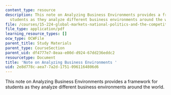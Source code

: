 ```yaml
---
content_type: resource
description: This note on Analyzing Business Environments provides a framework for
  students as they analyze different business environments around the world.
file: /courses/15-224-global-markets-national-politics-and-the-competitive-advantage-of-firms-spring-2003/2e8d778caea77a2d17510961164806d6_analyzingbusinessen.pdf
file_type: application/pdf
learning_resource_types: []
ocw_type: OCWFile
parent_title: Study Materials
parent_type: CourseSection
parent_uid: df4777e7-8eaa-e00d-d924-67dd236eddc2
resourcetype: Document
title: 'Note on Analyzing Business Environments '
uid: 2e8d778c-aea7-7a2d-1751-0961164806d6
---
```

This note on Analyzing Business Environments provides a framework for students as they analyze different business environments around the world.

